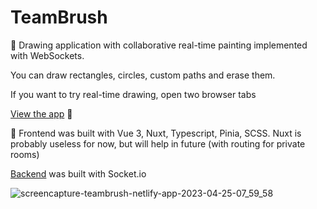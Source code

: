 # TeamBrush

:art: Drawing application with collaborative real-time painting implemented with WebSockets. 

You can draw rectangles, circles, custom paths and erase them.

If you want to try real-time drawing, open two browser tabs

[View the app](https://teambrush.netlify.app/) :eyes:

:hammer: Frontend was built with Vue 3, Nuxt, Typescript, Pinia, SCSS. Nuxt is probably useless for now, but will help in future (with routing for private rooms)

[Backend](https://github.com/crucials/teambrush-backend) was built with Socket.io 

![screencapture-teambrush-netlify-app-2023-04-25-07_59_58](https://user-images.githubusercontent.com/83793845/234163999-2df5b004-0232-4095-82ae-7930a2d0b60a.png)
